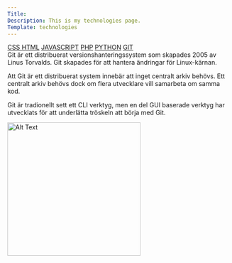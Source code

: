 ```yaml
---
Title: 
Description: This is my technologies page.
Template: technologies
---
```

<div class="tech2">
<div class="tech-links">
<a href="css" >CSS </a>
<a href="html">HTML</a>
<a href="javascript">JAVASCRIPT</a>
<a href="php">PHP</a>
<a href="python">PYTHON</a>
<a href="git" class="active">GIT</a>
</div>

<div class="css-description">
Git är ett distribuerat versionshanteringssystem som skapades 2005 av Linus Torvalds. Git skapades för att hantera ändringar för Linux-kärnan.


Att Git är ett distribuerat system innebär att inget centralt arkiv behövs. Ett centralt arkiv behövs dock om flera utvecklare vill samarbeta om samma kod.

Git är tradionellt sett ett CLI verktyg, men en del GUI baserade verktyg har utvecklats för att underlätta tröskeln att börja med Git.



</div>
<img class="about-img" src="image/git.png" width="300" alt="Alt Text" >
</div>
